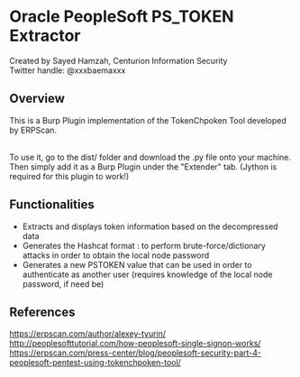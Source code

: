 Oracle PeopleSoft PS_TOKEN Extractor
====================================
Created by Sayed Hamzah, Centurion Information Security<br>
Twitter handle: @xxxbaemaxxx

Overview
--------
This is a Burp Plugin implementation of the TokenChpoken Tool developed by ERPScan.<br><br>

To use it, go to the dist/ folder and download the .py file onto your machine. Then simply add it as a Burp Plugin under the "Extender" tab. (Jython is required for this plugin to work!)

Functionalities
---------------
- Extracts and displays token information based on the decompressed data<br>
- Generates the Hashcat format <hash>:<salt> to perform brute-force/dictionary attacks in order to obtain the local node password<br>
- Generates a new PSTOKEN value that can be used in order to authenticate as another user (requires knowledge of the local node password, if need be)<br>

References
-----------
https://erpscan.com/author/alexey-tyurin/<br>
http://peoplesofttutorial.com/how-peoplesoft-single-signon-works/<br>
https://erpscan.com/press-center/blog/peoplesoft-security-part-4-peoplesoft-pentest-using-tokenchpoken-tool/

